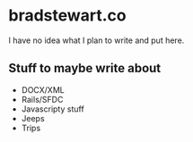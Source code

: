 # bradstewart.co
I have no idea what I plan to write and put here.

## Stuff to maybe write about

* DOCX/XML
* Rails/SFDC
* Javascripty stuff
* Jeeps
* Trips

